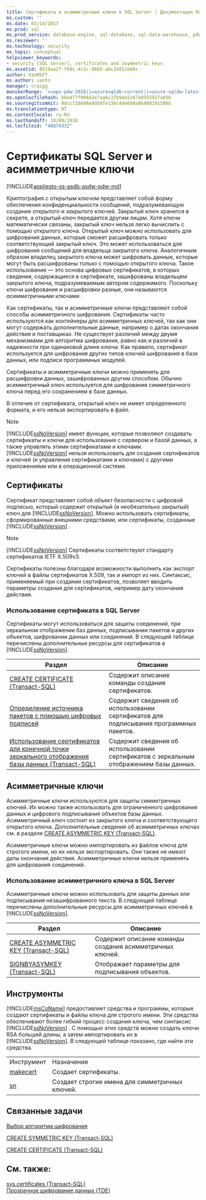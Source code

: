 ```yaml
---
title: Сертификаты и асимметричные ключи в SQL Server | Документация Майкрософт
ms.custom: ''
ms.date: 03/14/2017
ms.prod: sql
ms.prod_service: database-engine, sql-database, sql-data-warehouse, pdw
ms.reviewer: ''
ms.technology: security
ms.topic: conceptual
helpviewer_keywords:
- security [SQL Server], certificates and asymmetric keys
ms.assetid: 8519aa2f-f09c-4c1c-96b5-abc24811e60c
author: VanMSFT
ms.author: vanto
manager: craigg
monikerRange: '>=aps-pdw-2016||=azuresqldb-current||=azure-sqldw-latest||>=sql-server-2016||=sqlallproducts-allversions||>=sql-server-linux-2017||=azuresqldb-mi-current'
ms.openlocfilehash: b8a477f90842e7aa6c1fb9da5347e0555927a036
ms.sourcegitcommit: 8dccf20d48e8db8fe136c4de6b0a0b408191586b
ms.translationtype: HT
ms.contentlocale: ru-RU
ms.lasthandoff: 10/09/2018
ms.locfileid: "48874332"
---
```

# <a name="sql-server-certificates-and-asymmetric-keys"></a>Сертификаты SQL Server и асимметричные ключи
[!INCLUDE[appliesto-ss-asdb-asdw-pdw-md](../../includes/appliesto-ss-asdb-asdw-pdw-md.md)]

 Криптография с открытым ключом представляет собой форму обеспечения конфиденциальности сообщений, подразумевающую создание *открытого* и *закрытого* ключей. Закрытый ключ хранится в секрете, а открытый ключ передается другим лицам. Хотя ключи математически связаны, закрытый ключ нельзя легко вычислить с помощью открытого ключа. Открытый ключ можно использовать для шифрования данных, которые сможет расшифровать только соответствующий закрытый ключ. Это может использоваться для шифрования сообщений для владельца закрытого ключа. Аналогичным образом владелец закрытого ключа может шифровать данные, которые могут быть расшифрованы только с помощью открытого ключа. Такое использование — это основа цифровых сертификатов, в которых сведения, содержащиеся в сертификате, зашифрованы владельцем закрытого ключа, подразумеваемым автором содержимого. Поскольку ключи шифрования и расшифровки разные, они называются *асимметричными* ключами.
  
 Как сертификаты, так и асимметричные ключи представляют собой способы асимметричного шифрования. Сертификаты часто используются как контейнеры для асимметричных ключей, так как они могут содержать дополнительные данные, например о датах окончания действия и поставщиках. Не существует различий между двумя механизмами для алгоритма шифрования, равно как и различий в надежности при одинаковой длине ключа. Как правило, сертификат используется для шифрования других типов ключей шифрования в базе данных, или подписи программных модулей.  
  
 Сертификаты и асимметричные ключи можно применять для расшифровки данных, зашифрованных другим способом. Обычно асимметричный ключ используется для шифрования симметричного ключа перед его сохранением в базе данных.  
  
 В отличие от сертификата, открытый ключ не имеет определенного формата, и его нельзя экспортировать в файл.  
  
> [!NOTE]  
>  [!INCLUDE[ssNoVersion](../../includes/ssnoversion-md.md)] имеет функции, которые позволяют создавать сертификаты и ключи для использования с сервером и базой данных, а также управлять этими сертификатами и ключами. [!INCLUDE[ssNoVersion](../../includes/ssnoversion-md.md)] нельзя использовать для создания сертификатов и ключей (и управления сертификатами и ключами) с другими приложениями или в операционной системе.  
  
## <a name="certificates"></a>Сертификаты  
 Сертификат представляет собой объект безопасности с цифровой подписью, который содержит открытый (и необязательно закрытый) ключ для [!INCLUDE[ssNoVersion](../../includes/ssnoversion-md.md)]. Можно использовать сертификаты, сформированные внешними средствами, или сертификаты, созданные [!INCLUDE[ssNoVersion](../../includes/ssnoversion-md.md)] .  
  
> [!NOTE]  
>  [!INCLUDE[ssNoVersion](../../includes/ssnoversion-md.md)] Сертификаты соответствуют стандарту сертификатов IETF X.509v3.  
  
 Сертификаты полезны благодаря возможности выполнить как экспорт ключей в файлы сертификатов X.509, так и импорт из них. Синтаксис, применяемый при создании сертификатов, позволяет вводить параметры создания для сертификатов, например дату окончания действия.  
  
### <a name="using-a-certificate-in-sql-server"></a>Использование сертификата в SQL Server  
 Сертификаты могут использоваться для защиты соединений, при зеркальном отображении баз данных, подписывании пакетов и других объектов, шифровании данных или соединений. В следующей таблице перечислены дополнительные ресурсы для сертификатов в [!INCLUDE[ssNoVersion](../../includes/ssnoversion-md.md)].  
  
|Раздел|Описание|  
|-----------|-----------------|  
|[CREATE CERTIFICATE (Transact-SQL)](../../t-sql/statements/create-certificate-transact-sql.md)|Содержит описание команды создания сертификатов.|  
|[Определение источника пакетов с помощью цифровых подписей](../../integration-services/security/identify-the-source-of-packages-with-digital-signatures.md)|Содержит сведения об использовании сертификатов для подписывания программных пакетов.|  
|[Использование сертификатов для конечной точки зеркального отображения базы данных (Transact-SQL)](../../database-engine/database-mirroring/use-certificates-for-a-database-mirroring-endpoint-transact-sql.md)|Содержит сведения об использовании сертификатов с зеркальным отображением базы данных.|  
  
## <a name="asymmetric-keys"></a>Асимметричные ключи  
 Асимметричные ключи используются для защиты симметричных ключей. Их можно также использовать для ограниченного шифрования данных и цифрового подписывания объектов базы данных. Асимметричный ключ состоит из закрытого ключа и соответствующего открытого ключа. Дополнительные сведения об асимметричных ключах см. в разделе [CREATE ASYMMETRIC KEY &#40;Transact-SQL&#41;](../../t-sql/statements/create-asymmetric-key-transact-sql.md).  
  
 Асимметричные ключи можно импортировать из файлов ключа для строгого имени, но их нельзя экспортировать. Они также не имеют даты окончания действия. Асимметричные ключи нельзя применять для шифрования соединений.  
  
### <a name="using-an-asymmetric-key-in-sql-server"></a>Использование асимметричного ключа в SQL Server  
 Асимметричные ключи можно использовать для защиты данных или подписывания незашифрованного текста. В следующей таблице перечислены дополнительные ресурсы для асимметричных ключей в [!INCLUDE[ssNoVersion](../../includes/ssnoversion-md.md)].  
  
|Раздел|Описание|  
|-----------|-----------------|  
|[CREATE ASYMMETRIC KEY &#40;Transact-SQL&#41;](../../t-sql/statements/create-asymmetric-key-transact-sql.md)|Содержит описание команды создания асимметричных ключей.|  
|[SIGNBYASYMKEY (Transact-SQL)](../../t-sql/functions/signbyasymkey-transact-sql.md)|Отображает параметры для подписывания объектов.|  
  
## <a name="tools"></a>Инструменты  
 [!INCLUDE[msCoName](../../includes/msconame-md.md)] предоставляет средства и программы, которые создают сертификаты и файлы ключа для строгого имени. Эти средства обеспечивают более гибкий процесс создания ключа, чем синтаксис [!INCLUDE[ssNoVersion](../../includes/ssnoversion-md.md)] . С помощью этих средств можно создать ключи RSA большей длины, а затем импортировать их в [!INCLUDE[ssNoVersion](../../includes/ssnoversion-md.md)]. В следующей таблице показано, где найти эти средства.  
  
|||  
|-|-|  
|Инструмент|Назначение|  
|[makecert](http://msdn2.microsoft.com/library/bfsktky3\(VS.80\).aspx)|Создает сертификаты.|  
|[sn](http://msdn2.microsoft.com/library/k5b5tt23\(VS.80\).aspx)|Создает строгие имена для симметричных ключей.|  
  
## <a name="related-tasks"></a>Связанные задачи  
 [Выбор алгоритма шифрования](../../relational-databases/security/encryption/choose-an-encryption-algorithm.md)  
  
 [CREATE SYMMETRIC KEY &#40;Transact-SQL&#41;](../../t-sql/statements/create-symmetric-key-transact-sql.md)  
  
 [CREATE CERTIFICATE (Transact-SQL)](../../t-sql/statements/create-certificate-transact-sql.md)  
  
## <a name="see-also"></a>См. также:  
 [sys.certificates (Transact-SQL)](../../relational-databases/system-catalog-views/sys-certificates-transact-sql.md)   
 [Прозрачное шифрование данных (TDE)](../../relational-databases/security/encryption/transparent-data-encryption.md)  
  
  
